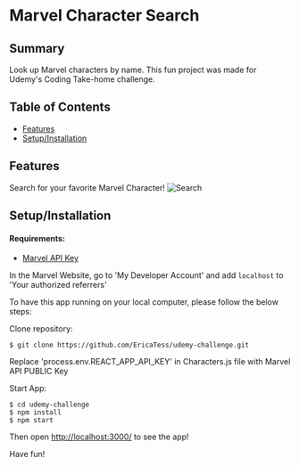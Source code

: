 # Marvel Character Search

## Summary
Look up Marvel characters by name. This fun project was made for Udemy's Coding Take-home challenge.


## Table of Contents

* [Features](#features)
* [Setup/Installation](#installation)

## <a name="features"></a>Features

Search for your favorite Marvel Character!
![Search](/public/captured.gif)

## <a name="installation"></a>Setup/Installation

#### Requirements:
- [Marvel API Key](https://developer.marvel.com/)

In the Marvel Website, go to 'My Developer Account' and add `localhost` to 'Your authorized referrers'

To have this app running on your local computer, please follow the below steps:

Clone repository:
```
$ git clone https://github.com/EricaTess/udemy-challenge.git
```

Replace 'process.env.REACT_APP_API_KEY' in Characters.js file with Marvel API PUBLIC Key

Start App:
```
$ cd udemy-challenge
$ npm install
$ npm start
```

Then open [http://localhost:3000/](http://localhost:3000/) to see the app!

Have fun!